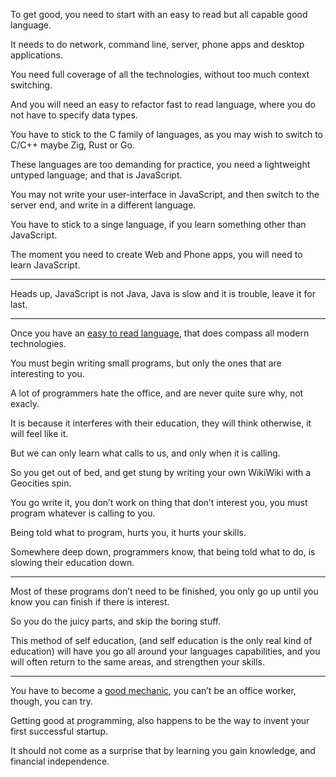 To get good,
you need to start with an easy to read but all capable good language.

It needs to do network, command line, server,
phone apps and desktop applications.

You need full coverage of all the technologies,
without too much context switching.

And you will need an easy to refactor fast to read language,
where you do not have to specify data types.

You have to stick to the C family of languages,
as you may wish to switch to C/C++ maybe Zig, Rust or Go.

These languages are too demanding for practice,
you need a lightweight untyped language; and that is JavaScript.

You may not write your user-interface in JavaScript,
and then switch to the server end, and write in a different language.

You have to stick to a singe language,
if you learn something other than JavaScript.

The moment you need to create Web and Phone apps,
you will need to learn JavaScript.

---

Heads up, JavaScript is not Java,
Java is slow and it is trouble, leave it for last.

---

Once you have an [easy to read language][1],
that does compass all modern technologies.

You must begin writing small programs,
but only the ones that are interesting to you.

A lot of programmers hate the office,
and are never quite sure why, not exacly.

It is because it interferes with their education,
they will think otherwise, it will feel like it.

But we can only learn what calls to us,
and only when it is calling.

So you get out of bed,
and get stung by writing your own WikiWiki with a Geocities spin.

You go write it, you don’t work on thing that don’t interest you,
you must program whatever is calling to you.

Being told what to program,
hurts you, it hurts your skills.

Somewhere deep down, programmers know,
that being told what to do, is slowing their education down.

---

Most of these programs don’t need to be finished,
you only go up until you know you can finish if there is interest.

So you do the juicy parts,
and skip the boring stuff.

This method of self education, (and self education is the only real kind of education)
will have you go all around your languages capabilities,
and you will often return to the same areas, and strengthen your skills.

---

You have to become a [good mechanic][2],
you can’t be an office worker, though, you can try.

Getting good at programming,
also happens to be the way to invent your first successful startup.

It should not come as a surprise that by learning you gain knowledge,
and financial independence.


[1]: https://remysharp.com/2024/02/23/why-my-code-isnt-in-typescript
[2]: https://www.youtube.com/watch?v=PUv66718DII
